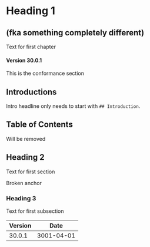 # Heading 1
## (fka something completely different)

Text for first chapter

#### Version 30.0.1

This is the conformance section

## Introductions

Intro headline only needs to start with `## Introduction`.

## Table of Contents

Will be removed

## Heading 2

Text for first section

<a name="parameterAllowEmptyValue"/>Broken anchor

### Heading 3

Text for first subsection


Version | Date
--------|-----------
30.0.1  | 3001-04-01
